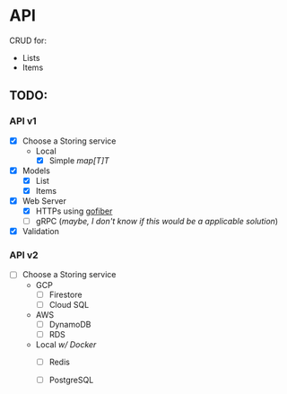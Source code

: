 # API
CRUD for:
- Lists
- Items

## TODO:

### API v1
- [x] Choose a Storing service
  - Local
    - [x] Simple _map[T]T_
- [x] Models
  - [x] List
  - [x] Items
- [x] Web Server
  - [x] HTTPs using [gofiber](https://gofiber.io/)
  - [ ] gRPC (_maybe, I don't know if this would be a applicable solution_)
- [x] Validation

### API v2
- [ ] Choose a Storing service
  - GCP
    - [ ] Firestore
    - [ ] Cloud SQL
  - AWS
    - [ ] DynamoDB
    - [ ] RDS
  - Local _w/ Docker_
    - [ ] Redis
    - [ ] PostgreSQL

